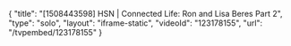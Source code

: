 {
    "title": "[1508443598] HSN | Connected Life: Ron and Lisa Beres Part 2",
    "type": "solo",
    "layout": "iframe-static",
    "videoId": "123178155",
    "url": "\/tvpembed\/123178155"
}